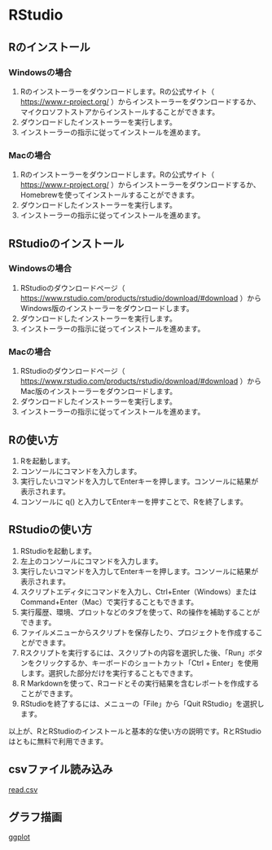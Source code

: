 # RStudio

## Rのインストール

### Windowsの場合

1.  Rのインストーラーをダウンロードします。Rの公式サイト（ <https://www.r-project.org/> ）からインストーラーをダウンロードするか、マイクロソフトストアからインストールすることができます。
2.  ダウンロードしたインストーラーを実行します。
3.  インストーラーの指示に従ってインストールを進めます。

### Macの場合

1.  Rのインストーラーをダウンロードします。Rの公式サイト（ <https://www.r-project.org/> ）からインストーラーをダウンロードするか、Homebrewを使ってインストールすることができます。
2.  ダウンロードしたインストーラーを実行します。
3.  インストーラーの指示に従ってインストールを進めます。

## RStudioのインストール

### Windowsの場合

1.  RStudioのダウンロードページ（ <https://www.rstudio.com/products/rstudio/download/#download> ）からWindows版のインストーラーをダウンロードします。
2.  ダウンロードしたインストーラーを実行します。
3.  インストーラーの指示に従ってインストールを進めます。

### Macの場合

1.  RStudioのダウンロードページ（ <https://www.rstudio.com/products/rstudio/download/#download> ）からMac版のインストーラーをダウンロードします。
2.  ダウンロードしたインストーラーを実行します。
3.  インストーラーの指示に従ってインストールを進めます。

## Rの使い方

1.  Rを起動します。
2.  コンソールにコマンドを入力します。
3.  実行したいコマンドを入力してEnterキーを押します。コンソールに結果が表示されます。
4.  コンソールに q() と入力してEnterキーを押すことで、Rを終了します。

## RStudioの使い方

1.  RStudioを起動します。
2.  左上のコンソールにコマンドを入力します。
3.  実行したいコマンドを入力してEnterキーを押します。コンソールに結果が表示されます。
4.  スクリプトエディタにコマンドを入力し、Ctrl+Enter（Windows）またはCommand+Enter（Mac）で実行することもできます。
5.  実行履歴、環境、プロットなどのタブを使って、Rの操作を補助することができます。
6.  ファイルメニューからスクリプトを保存したり、プロジェクトを作成することができます。
7.  Rスクリプトを実行するには、スクリプトの内容を選択した後、「Run」ボタンをクリックするか、キーボードのショートカット「Ctrl + Enter」を使用します。選択した部分だけを実行することもできます。
8.  R Markdownを使って、Rコードとその実行結果を含むレポートを作成することができます。
9.  RStudioを終了するには、メニューの「File」から「Quit RStudio」を選択します。

以上が、RとRStudioのインストールと基本的な使い方の説明です。RとRStudioはともに無料で利用できます。

## csvファイル読み込み

[read.csv](read.csv/README.md)

## グラフ描画

[ggplot](ggplot/README.md)
